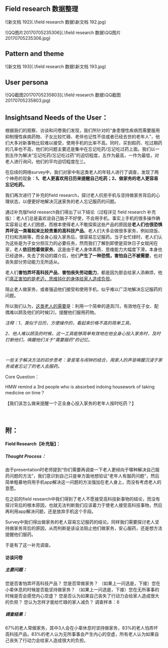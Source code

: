 ## Field research 数据整理

![新文档 192](.\field research 数据\新文档 192.jpg)



![QQ图片20170705235306](.\field research 数据\QQ图片20170705235306.jpg)



## Pattern and theme

![新文档 193](.\field research 数据\新文档 193.jpg)

## User persona

![QQ截图20170705235803](.\field research 数据\QQ截图20170705235803.jpg)

## **Insightsand Needs of the User**：

根据我们的观察、访谈和问卷我们发现，我们所针对的“身患慢性疾病而需要服用抑制慢性疾病药物、子女比较忙碌、老伴也记性不佳或者已经去世的老年人”，他们大多对新事物比较难以接受，使用手机的比率不高。同时，买到假药、吃过期药的几率也不高，他们的问题主要还是集中在忘记吃药/忘记吃过药上面。我们以一到五作为解决“忘记吃药/忘记吃过药”的迫切程度，五作为最高，一作为最低，对老人进行询问，他们的平均迫切程度在三。

在后续的网络survey中，我们对家中有这类老人的年轻人进行了调查，发现了两个神奇的现象：**1、老人更喜欢用日历来提醒自己吃药；2、做家务的老人更容易忘记吃药。**

我们再次进行了补充的field research，探讨老人抗拒手机与坚持做家务背后的心理状态，以便更好地解决沉迷家务的老人忘记服药的问题。

通过补充版field research我们得出了以下结论（过程详见 field research 补充版）：老人们总是喜欢说自己脑子不好使，不会用手机，事实上手机的很多操作确实容易让老人们困惑，而根本使得老人不敢探索这些产品的原因是**老人们也很恐惧弄坏这一类看起来比较贵重的高科技产品**。老人们大多会做很多家务，例如烧饭、打扫和洗碗等，而全身心投入家务后，很容易忘记服药。当子女忙绿时，老人们认为这些是为子女分担压力的必要任务，然而我们了解到即使是双休日子女赋闲在家，老人**依旧抢着做家务**。这是由于老人身体素质、思维能力大幅度下滑，本身也已经退休，失去了劳动的媒介后，他们**产生了一种恐慌，害怕自己不被需要**，也对丧失部分劳动能力无所适从。

老人们**害怕弄坏高科技产品**，**害怕丧失劳动能力**，都是因为那会给家人添麻烦，他们<u>真正害怕的是老迈、思维钝化的身体给家人造成负担</u>。

阻止老人做家务，或者强迫他们接受和使用手机，似乎难以广泛地解决忘记服药的问题。

所以我们认为，<u>这类老人的需要</u>是：利用一个简单的道具[1]，有效地在子女、配偶难以顾及他们的时候[2]，提醒他们服用药物。

 

*注释：*1*、类似于日历，方便操作的，看起来价格不高的简单工具。*

*2、他人难以顾及的时候，这一工具能够简单有效地在他全身心投入家务时，及时打断他们，唤醒他们关于“需要服药”的记忆。*

<br>

*一些关于解决方法的初步思考：录音笔与闹钟的结合，用家人的声音唤醒沉浸于家务或者忘记了的老人去服药。*

 

Core Question：

HMW remind a 3rd people who is absorbed indoing housework of taking medicine on time？

【我们该怎么做来提醒一个正全身心投入家务的老年人按时吃药？】

<br>



## 附：

#### Field Research【补充版】：

##### Thought Process：

由于presentation时老师提到“你们需要再调查一下老人更倾向于哪种解决自己服药问题的方法”，我们意识到自己只是单方面地想验证“老年人有服药问题”，然后简单粗暴地将用手机app解决这一问题的方法强加在老人身上，而没有考虑老人的意愿。

在之前的field research中我们得到了老人不愿接受高科技新事物的结论，而没有探讨背后的根本原因，也就无法判断我们应该着力于使老人接受高科技事物，然后再利用app解决问题，还是放弃手机这个手段。

Survey中我们得出做家务的老人容易忘记服药的结论。同样我们需要探讨老人坚持做家务背后的原因，从而判断是该设法阻止他们做家务，安心服药，还是想方法提醒他们服药。

于是有了这一补充调查。

 

#### 访谈问卷

##### 主要问题：

您是否害怕弄坏高科技产品？
您是否常做家务？
（如果上一问选是，下接）您在小辈休息的时候是否能坚持做家务？
（如果上一问选是，下接）您在无所事事的时候是否会感觉内心空虚？
您是否认为如果自己丧失了行动力会给家人造成很大的负担？
您认为怎样才能给忙碌的家人减负？
调查样本：6

##### 调查结果：

67%的老人常做家务，其中3人会在小辈休息时坚持做家务，83%的老人怕弄坏高科技产品，83%的老人认为无所事事会产生内心的空虚，所有老人认为如果自己丧失了行动力会给家人造成很大的负担。 
